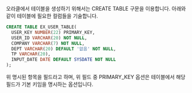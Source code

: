 

오라클에서 테이블을 생성하기 위해서는 CREATE TABLE 구문을 이용합니다. 아래와 같이 테이블에 필요한 컬럼들을 기술합니다.

```sql
CREATE TABLE EX_USER_TABLE(
  USER_KEY NUMBER(22) PRIMARY_KEY,
  USER_ID VARCHAR(20) NOT NULL,
  COMPANY VARCHAR(7) NOT NULL,
  DEPT VARCHAR(20) DEFAULT '없음' NOT NULL,
  TP VARCHAR(20),
  INPUT_DATE DATE DEFAULT SYSDATE NOT NULL
);
```

위 명시된 항목을 필드라고 하며, 위 필드 중 PRIMARY_KEY 옵션은 테이블에서 해당 필드가 기본 키임을 명시하는 옵션입니다.

